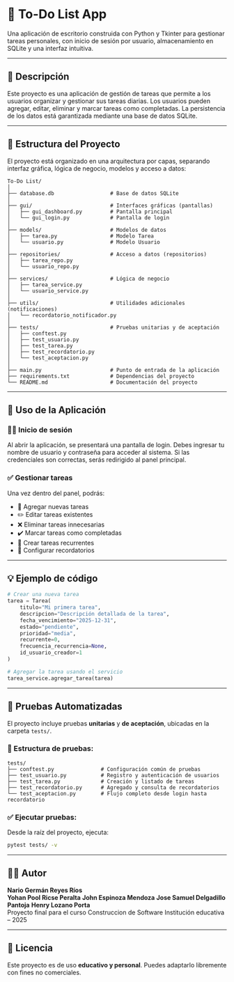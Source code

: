 
# 📝 To-Do List App

Una aplicación de escritorio construida con Python y Tkinter para gestionar tareas personales, con inicio de sesión por usuario, almacenamiento en SQLite y una interfaz intuitiva.

---

## 📌 Descripción

Este proyecto es una aplicación de gestión de tareas que permite a los usuarios organizar y gestionar sus tareas diarias. Los usuarios pueden agregar, editar, eliminar y marcar tareas como completadas. La persistencia de los datos está garantizada mediante una base de datos SQLite.

---

## 📁 Estructura del Proyecto

El proyecto está organizado en una arquitectura por capas, separando interfaz gráfica, lógica de negocio, modelos y acceso a datos:

```
To-Do List/
│
├── database.db                  # Base de datos SQLite
│
├── gui/                         # Interfaces gráficas (pantallas)
│   ├── gui_dashboard.py         # Pantalla principal
│   └── gui_login.py             # Pantalla de login
│
├── models/                      # Modelos de datos
│   ├── tarea.py                 # Modelo Tarea
│   └── usuario.py               # Modelo Usuario
│
├── repositories/                # Acceso a datos (repositorios)
│   ├── tarea_repo.py
│   └── usuario_repo.py
│
├── services/                    # Lógica de negocio
│   ├── tarea_service.py
│   └── usuario_service.py
│
├── utils/                       # Utilidades adicionales (notificaciones)
│   └── recordatorio_notificador.py
│
├── tests/                       # Pruebas unitarias y de aceptación
│   ├── conftest.py
│   ├── test_usuario.py
│   ├── test_tarea.py
│   ├── test_recordatorio.py
│   └── test_aceptacion.py
│
├── main.py                      # Punto de entrada de la aplicación
├── requirements.txt             # Dependencias del proyecto
└── README.md                    # Documentación del proyecto
```

---

## 🚀 Uso de la Aplicación

### 🧑‍💻 Inicio de sesión
Al abrir la aplicación, se presentará una pantalla de login. Debes ingresar tu nombre de usuario y contraseña para acceder al sistema. Si las credenciales son correctas, serás redirigido al panel principal.

### ✅ Gestionar tareas
Una vez dentro del panel, podrás:

- 📝 Agregar nuevas tareas
- ✏️ Editar tareas existentes
- ❌ Eliminar tareas innecesarias
- ✔️ Marcar tareas como completadas
- 🔁 Crear tareas recurrentes
- 🔔 Configurar recordatorios

---

## 💡 Ejemplo de código

```python
# Crear una nueva tarea
tarea = Tarea(
    titulo="Mi primera tarea",
    descripcion="Descripción detallada de la tarea",
    fecha_vencimiento="2025-12-31",
    estado="pendiente",
    prioridad="media",
    recurrente=0,
    frecuencia_recurrencia=None,
    id_usuario_creador=1
)

# Agregar la tarea usando el servicio
tarea_service.agregar_tarea(tarea)
```

---

## 🧪 Pruebas Automatizadas

El proyecto incluye pruebas **unitarias** y **de aceptación**, ubicadas en la carpeta `tests/`.

### 📁 Estructura de pruebas:

```
tests/
├── conftest.py               # Configuración común de pruebas
├── test_usuario.py           # Registro y autenticación de usuarios
├── test_tarea.py             # Creación y listado de tareas
├── test_recordatorio.py      # Agregado y consulta de recordatorios
└── test_aceptacion.py        # Flujo completo desde login hasta recordatorio
```

### ✅ Ejecutar pruebas:

Desde la raíz del proyecto, ejecuta:

```bash
pytest tests/ -v
```

---

## 👨‍🎓 Autor

**Nario Germán Reyes Ríos**  
**Yohan Pool Ricse Peralta**
**John Espinoza Mendoza**
**Jose Samuel Delgadillo Pantoja** 
**Henry Lozano Porta**  
Proyecto final para el curso Construccion de Software
Institución educativa – 2025

---

## 📄 Licencia

Este proyecto es de uso **educativo y personal**. Puedes adaptarlo libremente con fines no comerciales.
